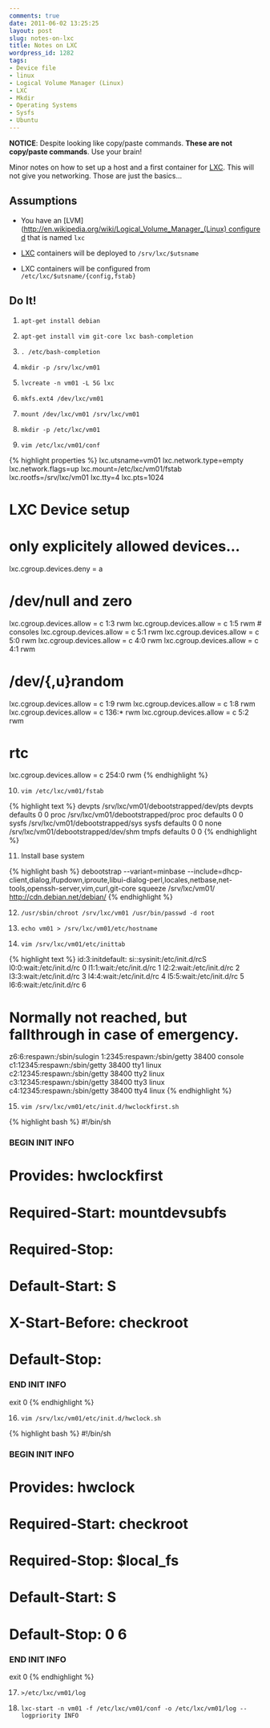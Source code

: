```yaml
---
comments: true
date: 2011-06-02 13:25:25
layout: post
slug: notes-on-lxc
title: Notes on LXC
wordpress_id: 1282
tags:
- Device file
- linux
- Logical Volume Manager (Linux)
- LXC
- Mkdir
- Operating Systems
- Sysfs
- Ubuntu
---
```




**NOTICE**:
Despite looking like copy/paste commands. **These are not copy/paste commands**. Use your brain!

Minor notes on how to set up a host and a first container for [LXC](http://en.wikipedia.org/wiki/Lxc). This will not give you networking. Those are just the basics…


## Assumptions





	
  * You have an [LVM](http://en.wikipedia.org/wiki/Logical_Volume_Manager_(Linux) configured that is named `lxc`

	
  * [LXC](http://en.wikipedia.org/wiki/Lxc) containers will be deployed to `/srv/lxc/$utsname`

	
  * LXC containers will be configured from `/etc/lxc/$utsname/{config,fstab}`




## Do It!





	
  1. `apt-get install debian`

	
  2. `apt-get install vim git-core lxc bash-completion`

	
  3. `. /etc/bash-completion`

	
  4. `mkdir -p /srv/lxc/vm01`

	
  5. `lvcreate -n vm01 -L 5G lxc`

	
  6. `mkfs.ext4 /dev/lxc/vm01`

	
  7. `mount /dev/lxc/vm01 /srv/lxc/vm01`

	
  8. `mkdir -p /etc/lxc/vm01`

	
  9. `vim /etc/lxc/vm01/conf`





{% highlight  properties %}
lxc.utsname=vm01 lxc.network.type=empty
lxc.network.flags=up
lxc.mount=/etc/lxc/vm01/fstab
lxc.rootfs=/srv/lxc/vm01
lxc.tty=4 lxc.pts=1024
# LXC Device setup
# only explicitely allowed devices...
lxc.cgroup.devices.deny = a
# /dev/null and zero
lxc.cgroup.devices.allow = c 1:3 rwm
lxc.cgroup.devices.allow = c 1:5 rwm # consoles
lxc.cgroup.devices.allow = c 5:1 rwm
lxc.cgroup.devices.allow = c 5:0 rwm
lxc.cgroup.devices.allow = c 4:0 rwm
lxc.cgroup.devices.allow = c 4:1 rwm
# /dev/{,u}random
lxc.cgroup.devices.allow = c 1:9 rwm
lxc.cgroup.devices.allow = c 1:8 rwm
lxc.cgroup.devices.allow = c 136:* rwm
lxc.cgroup.devices.allow = c 5:2 rwm
# rtc
lxc.cgroup.devices.allow = c 254:0 rwm
{% endhighlight %}







	
  10. `vim /etc/lxc/vm01/fstab`





{% highlight text %}
devpts /srv/lxc/vm01/debootstrapped/dev/pts devpts defaults 0 0
proc /srv/lxc/vm01/debootstrapped/proc    proc   defaults 0 0
sysfs /srv/lxc/vm01/debootstrapped/sys     sysfs  defaults 0 0
none /srv/lxc/vm01/debootstrapped/dev/shm tmpfs  defaults 0 0
{% endhighlight %}







	
  11. Install base system





{% highlight bash %}
debootstrap --variant=minbase --include=dhcp-client,dialog,ifupdown,iproute,libui-dialog-perl,locales,netbase,net-tools,openssh-server,vim,curl,git-core squeeze /srv/lxc/vm01/ http://cdn.debian.net/debian/
{% endhighlight %}







	
  12. `/usr/sbin/chroot /srv/lxc/vm01 /usr/bin/passwd -d root`

	
  13. `echo vm01 > /srv/lxc/vm01/etc/hostname`

	
  14. `vim /srv/lxc/vm01/etc/inittab`





{% highlight text %}
id:3:initdefault:
si::sysinit:/etc/init.d/rcS
l0:0:wait:/etc/init.d/rc 0
l1:1:wait:/etc/init.d/rc 1
l2:2:wait:/etc/init.d/rc 2
l3:3:wait:/etc/init.d/rc 3
l4:4:wait:/etc/init.d/rc 4
l5:5:wait:/etc/init.d/rc 5
l6:6:wait:/etc/init.d/rc 6
# Normally not reached, but fallthrough in case of emergency.
z6:6:respawn:/sbin/sulogin
1:2345:respawn:/sbin/getty 38400 console
c1:12345:respawn:/sbin/getty 38400 tty1 linux
c2:12345:respawn:/sbin/getty 38400 tty2 linux
c3:12345:respawn:/sbin/getty 38400 tty3 linux
c4:12345:respawn:/sbin/getty 38400 tty4 linux
{% endhighlight %}







	
  15. `vim /srv/lxc/vm01/etc/init.d/hwclockfirst.sh`





{% highlight bash %}
#!/bin/sh
### BEGIN INIT INFO
# Provides:          hwclockfirst
# Required-Start:    mountdevsubfs
# Required-Stop:
# Default-Start:     S
# X-Start-Before:    checkroot
# Default-Stop:
### END INIT INFO
exit 0
{% endhighlight %}







	
  16. `vim /srv/lxc/vm01/etc/init.d/hwclock.sh`





{% highlight bash %}
#!/bin/sh
### BEGIN INIT INFO
# Provides:          hwclock
# Required-Start:    checkroot
# Required-Stop:     $local_fs
# Default-Start:     S
# Default-Stop:      0 6
### END INIT INFO
exit 0
{% endhighlight %}







	
  17. `>/etc/lxc/vm01/log`

	
  18. `lxc-start -n vm01 -f /etc/lxc/vm01/conf -o /etc/lxc/vm01/log --logpriority INFO`



